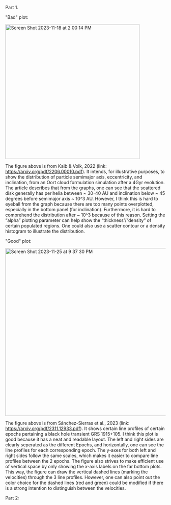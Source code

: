 Part 1.

"Bad" plot:

<img width="422" alt="Screen Shot 2023-11-18 at 2 00 14 PM" src="https://github.com/rpradata-ud/DSPS_RPradata/assets/143296355/fba07525-6aed-49b9-94a4-ca8f7b261668">

The figure above is from Kaib & Volk, 2022 (link: https://arxiv.org/pdf/2206.00010.pdf). It intends, for illustrative purposes, to show the distribution of particle semimajor axis, eccentricity, and inclination, from an Oort cloud formulation simulation after a 4Gyr evolution. The article describes that from the graphs, one can see that the scattered disk generally has perihelia between ~ 30-40 AU and inclination below ~ 45 degrees before semimajor axis ~ 10^3 AU. However, I think this is hard to eyeball from the graph because there are too many points overplotted, especially in the bottom panel (for inclination). Furthermore, it is hard to comprehend the distribution after ~ 10^3 because of this reason. Setting the “alpha” plotting parameter can help show the “thickness”/“density” of certain populated regions. One could also use a scatter contour or a density histogram to illustrate the distribution.

"Good" plot: 

<img width="526" alt="Screen Shot 2023-11-25 at 9 37 30 PM" src="https://github.com/rpradata-ud/DSPS_RPradata/assets/143296355/79ad9104-9501-48b7-98f5-b21c343b7673">

The figure above is from Sánchez-Sierras et al., 2023 (link: https://arxiv.org/pdf/2311.12933.pdf). It shows certain line profiles of certain epochs pertaining a black hole transient GRS 1915+105. I think this plot is good because it has a neat and readable layout. The left and right sides are clearly seperated as the different Epochs, and horizontally, one can see the line profiles for each corresponding epoch. The y-axes for both left and right sides follow the same scales, which makes it easier to compare line profiles between the 2 epochs. The figure also strives to make efficient use of vertical space by only showing the x-axis labels on the far bottom plots. This way, the figure can draw the vertical dashed lines (marking the velocities) through the 3 line profiles. However, one can also point out the color choice for the dashed lines (red and green) could be modified if there is a strong intention to distinguish between the velocities. 



Part 2:
